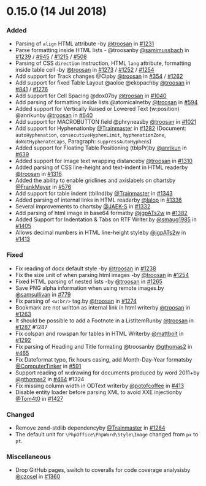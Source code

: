 # 0.15.0 (14 Jul 2018)

### Added
- Parsing of `align` HTML attribute -by [@troosan](https://github.com/troosan) in [#1231](https://github.com/PHPOffice/PHPWord/pull/1231)
- Parse formatting inside HTML lists - @troosanby [@samimussbach](https://github.com/samimussbach) in [#1239](https://github.com/PHPOffice/PHPWord/pull/1239) / [#945](https://github.com/PHPOffice/PHPWord/pull/945) / [#1215](https://github.com/PHPOffice/PHPWord/pull/1215) / [#508](https://github.com/PHPOffice/PHPWord/pull/508)
- Parsing of CSS `direction` instruction, HTML `lang` attribute, formatting inside table cell -by [@troosan](https://github.com/troosan) in [#1273](https://github.com/PHPOffice/PHPWord/pull/1273) / [#1252](https://github.com/PHPOffice/PHPWord/pull/1252) / [#1254](https://github.com/PHPOffice/PHPWord/pull/1254)
- Add support for Track changes @Cipby [@troosan](https://github.com/troosan) in [#354](https://github.com/PHPOffice/PHPWord/pull/354) / [#1262](https://github.com/PHPOffice/PHPWord/pull/1262)
- Add support for fixed Table Layout @aoloe @ekopachby [@troosan](https://github.com/troosan) in [#841](https://github.com/PHPOffice/PHPWord/pull/841) / [#1276](https://github.com/PHPOffice/PHPWord/pull/1276)
- Add support for Cell Spacing @dox07by [@troosan](https://github.com/troosan) in [#1040](https://github.com/PHPOffice/PHPWord/pull/1040)
- Add parsing of formatting inside lists @atomicalnetby [@troosan](https://github.com/troosan) in [#594](https://github.com/PHPOffice/PHPWord/pull/594)
- Added support for Vertically Raised or Lowered Text (w:position) @anrikunby [@troosan](https://github.com/troosan) in [#640](https://github.com/PHPOffice/PHPWord/pull/640)
- Add support for MACROBUTTON field @phryneasby [@troosan](https://github.com/troosan) in [#1021](https://github.com/PHPOffice/PHPWord/pull/1021)
- Add support for Hyphenationby [@Trainmaster](https://github.com/Trainmaster) in [#1282](https://github.com/PHPOffice/PHPWord/pull/1282) (Document: `autoHyphenation`, `consecutiveHyphenLimit`, `hyphenationZone`, `doNotHyphenateCaps`, Paragraph: `suppressAutoHyphens`)
- Added support for Floating Table Positioning (tblpPr)by [@anrikun](https://github.com/anrikun) in [#639](https://github.com/PHPOffice/PHPWord/pull/639)
- Added support for Image text wrapping distanceby [@troosan](https://github.com/troosan) in [#1310](https://github.com/PHPOffice/PHPWord/pull/1310)
- Added parsing of CSS line-height and text-indent in HTML readerby [@troosan](https://github.com/troosan) in [#1316](https://github.com/PHPOffice/PHPWord/pull/1316)
- Added the ability to enable gridlines and axislabels on chartsby [@FrankMeyer](https://github.com/FrankMeyer) in [#576](https://github.com/PHPOffice/PHPWord/pull/576)
- Add support for table indent (tblInd)by [@Trainmaster](https://github.com/Trainmaster) in [#1343](https://github.com/PHPOffice/PHPWord/pull/1343)
- Added parsing of internal links in HTML readerby [@lalop](https://github.com/lalop) in [#1336](https://github.com/PHPOffice/PHPWord/pull/1336)
- Several improvements to chartsby [@JAEK-S](https://github.com/JAEK-S) in [#1332](https://github.com/PHPOffice/PHPWord/pull/1332)
- Add parsing of html image in base64 formatby [@jgpATs2w](https://github.com/jgpATs2w) in [#1382](https://github.com/PHPOffice/PHPWord/pull/1382)
- Added Support for Indentation & Tabs on RTF Writer.by [@smaug1985](https://github.com/smaug1985) in [#1405](https://github.com/PHPOffice/PHPWord/pull/1405)
- Allows decimal numbers in HTML line-height styleby [@jgpATs2w](https://github.com/jgpATs2w) in [#1413](https://github.com/PHPOffice/PHPWord/pull/1413)

### Fixed
- Fix reading of docx default style -by [@troosan](https://github.com/troosan) in [#1238](https://github.com/PHPOffice/PHPWord/pull/1238)
- Fix the size unit of when parsing html images -by [@troosan](https://github.com/troosan) in [#1254](https://github.com/PHPOffice/PHPWord/pull/1254)
- Fixed HTML parsing of nested lists -by [@troosan](https://github.com/troosan) in [#1265](https://github.com/PHPOffice/PHPWord/pull/1265)
- Save PNG alpha information when using remote images.by [@samsullivan](https://github.com/samsullivan) in [#779](https://github.com/PHPOffice/PHPWord/pull/779)
- Fix parsing of `<w:br/>` tag.by [@troosan](https://github.com/troosan) in [#1274](https://github.com/PHPOffice/PHPWord/pull/1274)
- Bookmark are not writton as internal link in html writerby [@troosan](https://github.com/troosan) in [#1263](https://github.com/PHPOffice/PHPWord/pull/1263)
- It should be possible to add a Footnote in a ListItemRunby [@troosan](https://github.com/troosan) in [#1287](https://github.com/PHPOffice/PHPWord/pull/1287) #1287
- Fix colspan and rowspan for tables in HTML Writerby [@mattbolt](https://github.com/mattbolt) in [#1292](https://github.com/PHPOffice/PHPWord/pull/1292)
- Fix parsing of Heading and Title formating @troosanby [@gthomas2](https://github.com/gthomas2) in [#465](https://github.com/PHPOffice/PHPWord/pull/465)
- Fix Dateformat typo, fix hours casing, add Month-Day-Year formatsby [@ComputerTinker](https://github.com/ComputerTinker) in [#591](https://github.com/PHPOffice/PHPWord/pull/591)
- Support reading of w:drawing for documents produced by word 2011+by [@gthomas2](https://github.com/gthomas2) in [#464](https://github.com/PHPOffice/PHPWord/pull/464) #1324
- Fix missing column width in ODText writerby [@potofcoffee](https://github.com/potofcoffee) in [#413](https://github.com/PHPOffice/PHPWord/pull/413)
- Disable entity loader before parsing XML to avoid XXE injectionby [@Tom4t0](https://github.com/Tom4t0) in [#1427](https://github.com/PHPOffice/PHPWord/pull/1427)

### Changed
- Remove zend-stdlib dependencyby [@Trainmaster](https://github.com/Trainmaster) in [#1284](https://github.com/PHPOffice/PHPWord/pull/1284)
- The default unit for `\PhpOffice\PhpWord\Style\Image` changed from `px` to `pt`.

### Miscellaneous
- Drop GitHub pages, switch to coveralls for code coverage analysisby [@czosel](https://github.com/czosel) in [#1360](https://github.com/PHPOffice/PHPWord/pull/1360)
